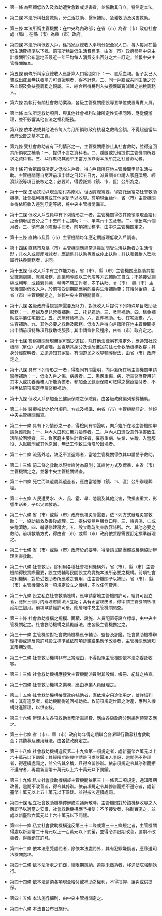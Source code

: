 * 第一條 為照顧低收入及救助遭受急難或災害者，並協助其自立，特制定本法。

* 第二條 本法所稱社會救助，分生活扶助、醫療補助、急難救助及災害救助。

* 第三條 本法所稱主管機關：在中央為內政部；在省（市）為省（市）政府社會處（局）；在縣（市）為縣（市）政府。

* 第四條 本法所稱低收入戶，係指家庭總收入平均分配全家人口，每人每月在最低生活費標準以下者。前項所稱最低生活費標準，由省（市）政府參照中央主計機關所公布當地區最近一年平均每人消費支出百分之六十訂定，並報中央主管機關備查。

* 第五條 前條所稱家庭總收入應計算人口範圍如下：一、直系血親。但子女已入贅或出嫁且無扶養能力可資證明者，得不計算。二、同一戶籍或共同生活之旁系血親及負扶養義務之親屬。三、綜合所得稅列入扶養親屬寬減額之納稅義務人。

* 第六條 為執行有關社會救助業務，各級主管機關應設專責單位或置專責人員。

* 第七條 本法所定救助項目，與其他社會福利法律所定性質相同時，應從優辦理，並不影響其他各法之福利服務。

* 第八條 依本法或其他法令每人每月所領取政府核發之救助金額，不得超過當年政府公告之基本工資。

* 第九條 受社會救助者有下列情形之一，主管機關應停止其社會救助，並得追回其所領取之補助：一、提供不實之資料者。二、隱匿或拒絕提供主管機關所要求之資料者。三、以詐欺或其他不正當方法取得本法所定之社會救助者。

* 第十條 符合第四條所定之低收入戶者，得向戶籍所在地主管機關申請生活扶助。主管機關應自受理前項申請之日起五日內，派員調查申請人家庭環境、經濟狀況等項目後核定之；必要時，得委託鄉（鎮、市、區）公所為之。

* 第十一條 生活扶助以現金給付為原則。但因實際需要，得委託適當之社會救助機構、社會福利機構或其他家庭予以收容。前項現金給付，省（市）主管機關並得依照收入差別訂定等級，報中央主管機關備查。

* 第十二條 低收入戶成員中有下列情形之一者，主管機關得依其原領取現金給付之金額增加百分之二十至四十之補助：一、年滿六十五歲者。二、懷胎滿六個月者。三、領有身心障礙手冊者。前項補助標準，由中央主管機關定之。

* 第十三條 直轄市及縣（市）主管機關每年應定期辦理低收入戶調查。

* 第十四條 直轄市及縣（市）主管機關應經常派員訪問受生活扶助者之生活情形；其收入或資產增減者，應調整其扶助等級或停止扶助；其扶養義務人已能履行扶養義務者，亦同。

* 第十五條 低收入戶中有工作能力者，省（市）、縣（市）主管機關應協助其接受職業訓練、就業服務、創業輔導或以工代賑等方式輔助其自立；不願接受訓練或輔導，或接受訓練、輔導不願工作者，不予扶助。省（市）、縣（市）主管機關對低收入戶，於前項受訓期間應另酌給與生活補助費；其給付金額，由省（市）主管機關定之，並報中央主管機關備查。

* 第十六條 各級政府得視實際需要及財力，對低收入戶提供下列特殊項目救助及服務：一、產婦及嬰兒營養補助。二、托兒補助。三、教育補助。四、租金補助或平價住宅借住。五、房屋修繕補助。六、喪葬補助。七、在宅服務。八、生育補助。九、其他必要之救助及服務。低收入戶得向戶籍所在地主管機關提出申請前項特殊項目救助或服務；其申請條件及程序，由省（市）政府定之。

* 第十七條 警察機關發現無家可歸之遊民，除其他法律另有規定外，應通知社政機關（單位）共同處理，並查明其身分及協助護送前往社會救助機構收容；其身分經查明者，立即通知其家屬。有關遊民之收容輔導辦法，由省（市）政府定之。

* 第十八條 具有下列情形之一者，得檢同有關證明，向戶籍所在地主管機關申請醫療補助：一、低收入戶之傷、病患者。二、患嚴重傷、病，所需醫療費用非其本人或扶養義務人所能負擔者。參加全民健康保險可取得之醫療給付者，不得再依前項規定申請醫療補助。

* 第十九條 低收入戶參加全民健康保險之保險費，由各級政府編列預算補助。

* 第二十條 醫療補助之給付項目、方式及標準，由省（市）主管機關訂定，並報中央主管機關備查。

* 第二十一條 具有下列情形之一者，得檢同有關證明，向戶籍所在地主管機關申請急難救助：一、戶內人口死亡無力殮葬者。二、戶內人口遭受意外傷害致生活陷於困境者。三、負家庭主要生計責任者，罹患重病、失業、失蹤、入營服役、入獄服刑或其他原因，無法工作致生活陷於困境者。

* 第二十二條 流落外地，缺乏車資返鄉者，當地主管機關得依其申請酌予救助。

* 第二十三條 前二條之救助以現金給付為原則；其給付方式及標準，由省（市）主管機關定之，並報中央主管機關備查。

* 第二十四條 死亡而無遺屬與遺產者，應由當地鄉（鎮、市、區）公所辦理葬埋。

* 第二十五條 人民遭受水、火、風、雹、旱、地震及其他災害，致損害重大，影響生活者，予以災害救助。

* 第二十六條 省（市）或縣（市）政府應視災情需要，依下列方式辦理災害救助：一、協助搶救及善後處理。二、提供受災戶膳食口糧。三、給與傷、亡或失蹤濟助。四、輔導修建房舍。五、設立臨時災害收容場所。六、其他必要之救助。前項救助方式，得由省（市）或縣（市）政府依實際需要訂定標準辦理之。

* 第二十七條 省（市）或縣（市）政府於必要時，得洽請民間團體或機構協助辦理災害救助。

* 第二十八條 社會救助，除利用各種社會福利機構外，省（市）、縣（市）主管機關得視實際需要，設立或輔導民間設立為實施本法所必要之機構。前項社會福利機構，對於受救助者所應收之費用，由主管機關予以補助。省（市）、縣（市）主管機關依第一項規定設立之機構，不收任何費用。

* 第二十九條 設立私立社會救助機構，應申請當地主管機關許可。經許可設立者，應於三個月內辦理財團法人登記；其有正當理由者，得申請主管機關核准延期三個月。前項申請經許可後，應層報中央主管機關備查。

* 第三十條 社會救助機構之規模、面積、設施、人員配置等設立標準，由中央主管機關定之。社會救助機構之獎勵辦法，由各級主管機關定之。

* 第三十一條 主管機關對社會救助機構應予輔助、監督及評鑑。社會救助機構辦理不善或違反原許可設立標準或依前項評鑑結果應予改善者，主管機關應通知其限期改善。

* 第三十二條 社會救助機構非有正當理由，不得拒絕主管機關依本法之委託收容。

* 第三十三條 社會救助機構應接受主管機關派員對其設備、帳冊、紀錄之檢查。

* 第三十四條 社會救助機構之業務，應由專業人員辦理之。

* 第三十五條 社會救助機構接受政府補助者，應依規定用途使用之，並詳細列帳；其有違反者，補助機關得追回補助款。依前項規定增置之財產，應列入機構財產管理，以供查核。

* 第三十六條 辦理本法各項救助業務所需經費，應由各級政府分別編列預算支應之。

* 第三十七條 省（市）、縣（市）政府每年得定期聯合各界舉行勸募社會救助金；其勸募及運用辦法，由各該政府定之。

* 第三十八條 社會救助機構違反第二十九條第一項規定者，處新臺幣六萬元以上六十萬元以下罰鍰；其經限期辦理申請許可或財團法人登記，逾期仍不辦理者，得連續處罰之，並公告其名稱，且得令其停辦。依前項規定令其停辦而拒不遵守者，再處新臺幣十萬元以上六十萬元以下罰鍰。

* 第三十九條 私立社會救助機構經主管機關依第三十一條第二項規定，通知限期改善，逾期不改善者，得令其停辦。依前項規定令其停辦而拒不遵守者，處新臺幣十萬元以上五十萬元以下罰鍰。並得按次連續處罰。

* 第四十條 私立社會救助機構停辦或決議解散時，主管機關對於該機構收容之人應即予以適當之安置，社會救助機構應予接受；不予接受者，強制實施之，並處以新臺幣六萬元以上六十萬元以下罰鍰。

* 第四十一條 私立社會救助機構違反第三十二條或第三十三條規定者，主管機關得處以新臺幣二十萬元以上一百萬元以下罰鍰，並得令其限期改善，逾期不改善者，得撤銷其許可。

* 第四十二條 依本法應受處罰者，除依本法處罰外，其有犯罪嫌疑者，應移送司法機關處理。

* 第四十三條 依本法所處之罰鍰，經限期繳納，逾期未繳納者，移送法院強制執行。

* 第四十四條 依本法請領各項現金給付或補助之權利，不得扣押、讓與或供擔保。

* 第四十五條 本法施行細則，由中央主管機關定之。

* 第四十六條 本法自公布日施行。


